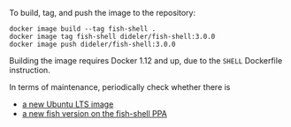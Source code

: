 To build, tag, and push the image to the repository:
```
docker image build --tag fish-shell .
docker image tag fish-shell dideler/fish-shell:3.0.0
docker image push dideler/fish-shell:3.0.0
```

Building the image requires Docker 1.12 and up, due to the `SHELL` Dockerfile instruction.

In terms of maintenance, periodically check whether there is

- [a new Ubuntu LTS image](https://hub.docker.com/_/ubuntu/)
- [a new fish version on the fish-shell PPA](https://launchpad.net/~fish-shell)